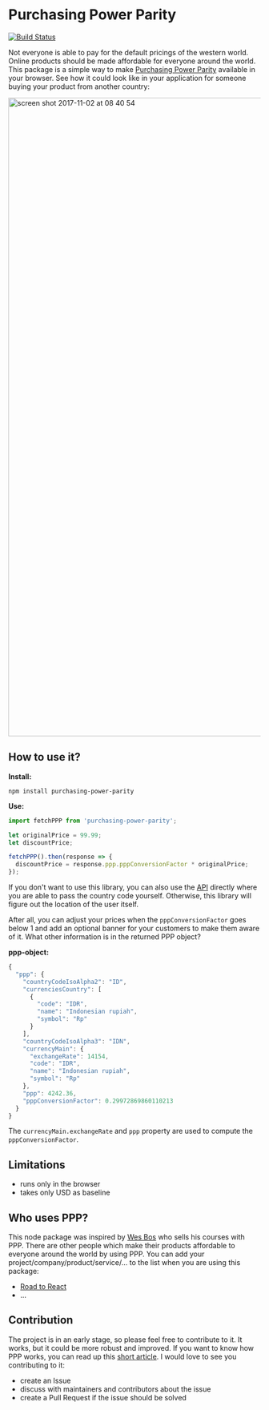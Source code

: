 # Purchasing Power Parity

[![Build Status](https://travis-ci.org/rwieruch/purchasing-power-parity.svg?branch=master)](https://travis-ci.org/rwieruch/purchasing-power-parity)

Not everyone is able to pay for the default pricings of the western world. Online products should be made affordable for everyone around the world. This package is a simple way to make [Purchasing Power Parity](https://purchasing-power-parity.com) available in your browser. See how it could look like in your application for someone buying your product from another country:

<img width="1276" alt="screen shot 2017-11-02 at 08 40 54" src="https://user-images.githubusercontent.com/2479967/32305725-a8186744-bfa9-11e7-9d58-a074c5b34982.png">

## How to use it?

**Install:**

`npm install purchasing-power-parity`

**Use:**

```js
import fetchPPP from 'purchasing-power-parity';

let originalPrice = 99.99;
let discountPrice;

fetchPPP().then(response => {
  discountPrice = response.ppp.pppConversionFactor * originalPrice;
});
```

If you don't want to use this library, you can also use the [API](https://api.purchasing-power-parity.com/?target=ID) directly where you are able to pass the country code yourself. Otherwise, this library will figure out the location of the user itself.

After all, you can adjust your prices when the `pppConversionFactor` goes below 1 and add an optional banner for your customers to make them aware of it. What other information is in the returned PPP object?

**ppp-object:**

```js
{
  "ppp": {
    "countryCodeIsoAlpha2": "ID",
    "currenciesCountry": [
      {
        "code": "IDR",
        "name": "Indonesian rupiah",
        "symbol": "Rp"
      }
    ],
    "countryCodeIsoAlpha3": "IDN",
    "currencyMain": {
      "exchangeRate": 14154,
      "code": "IDR",
      "name": "Indonesian rupiah",
      "symbol": "Rp"
    },
    "ppp": 4242.36,
    "pppConversionFactor": 0.29972869860110213
  }
}
```

The `currencyMain.exchangeRate` and `ppp` property are used to compute the `pppConversionFactor`.

## Limitations

* runs only in the browser
* takes only USD as baseline

## Who uses PPP?

This node package was inspired by [Wes Bos](https://twitter.com/wesbos) who sells his courses with PPP. There are other people which make their products affordable to everyone around the world by using PPP. You can add your project/company/product/service/... to the list when you are using this package:

* [Road to React](https://roadtoreact.com/)
* ...

## Contribution

The project is in an early stage, so please feel free to contribute to it. It works, but it could be more robust and improved. If you want to know how PPP works, you can read up this [short article](https://www.sapling.com/6218206/calculate-purchasing-power-parity). I would love to see you contributing to it:

* create an Issue
* discuss with maintainers and contributors about the issue
* create a Pull Request if the issue should be solved
